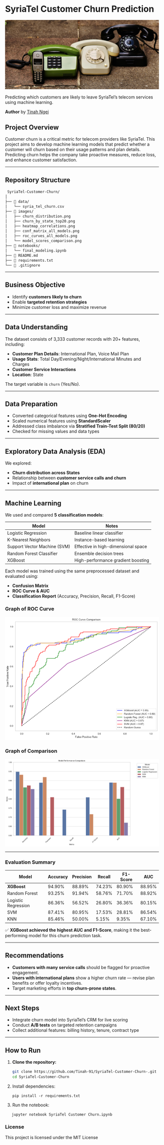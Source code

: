 # SyriaTel Customer Churn Prediction

![Project_Photo](images/Profile_photo.jpg)

Predicting which customers are likely to leave SyriaTel’s telecom services using machine learning.

**Author** by [Tinah Ngei](https://github.com/Tinah-91)

## Project Overview

Customer churn is a critical metric for telecom providers like SyriaTel. This project aims to develop machine learning models that predict whether a customer will churn based on their usage patterns and plan details. Predicting churn helps the company take proactive measures, reduce loss, and enhance customer satisfaction.

---
## Repository Structure

```plaintext
 SyriaTel-Customer-Churn/
│
├── 📁 data/
│   └── syria_tel_churn.csv
├── 📁 images/
│   ├── churn_distribution.png
│   ├── churn_by_state_top20.png
│   ├── heatmap_correlations.png
│   ├── conf_matrix_all_models.png
│   ├── roc_curves_all_models.png
│   └── model_scores_comparison.png
├── 📁 notebooks/
│   └── final_modeling.ipynb
├── 📄 README.md
├── 📄 requirements.txt
└── 📄 .gitignore
```

---

## Business Objective

- Identify **customers likely to churn**
- Enable **targeted retention strategies**
- Minimize customer loss and maximize revenue

---

## Data Understanding

The dataset consists of 3,333 customer records with 20+ features, including:

- **Customer Plan Details**: International Plan, Voice Mail Plan
- **Usage Stats**: Total Day/Evening/Night/International Minutes and Charges
- **Customer Service Interactions**
- **Location**: State

The target variable is `churn` (Yes/No).

---

## Data Preparation

- Converted categorical features using **One-Hot Encoding**
- Scaled numerical features using **StandardScaler**
- Addressed class imbalance via **Stratified Train-Test Split (80/20)**
- Checked for missing values and data types

---

## Exploratory Data Analysis (EDA)

We explored:

- **Churn distribution across States**
- Relationship between **customer service calls and churn**
- Impact of **international plan** on churn

---

## Machine Learning

We used and compared **5 classification models**:

| Model                 | Notes                          |
|----------------------|--------------------------------|
| Logistic Regression  | Baseline linear classifier     |
| K-Nearest Neighbors  | Instance-based learning        |
| Support Vector Machine (SVM) | Effective in high-dimensional space |
| Random Forest Classifier | Ensemble decision trees     |
| XGBoost              | High-performance gradient boosting |

Each model was trained using the same preprocessed dataset and evaluated using:

- **Confusion Matrix**
- **ROC Curve & AUC**
- **Classification Report** (Accuracy, Precision, Recall, F1-Score)

### Graph of ROC Curve
![ROC Curve](images/ROC%20curve%20comparison.png)

### Graph of Comparison
![model performance](images/model%20performance%20comparison.png)

---

### Evaluation Summary

| Model               | Accuracy | Precision | Recall  | F1-Score | AUC     |
|--------------------|----------|-----------|---------|----------|---------|
| **XGBoost**         | 94.90%   | 88.89%    | 74.23% | 80.90%   | 88.95%  |
| Random Forest       | 93.25%   | 91.94%    | 58.76% | 71.70%   | 88.92%  |
| Logistic Regression | 86.36%   | 56.52%    | 26.80% | 36.36%   | 80.15%  |
| SVM                 | 87.41%   | 80.95%    | 17.53% | 28.81%   | 86.54%  |
| KNN                 | 85.46%   | 50.00%    | 5.15%  | 9.35%    | 67.10%  |

✅ **XGBoost achieved the highest AUC and F1-Score**, making it the best-performing model for this churn prediction task.

---

## Recommendations

- **Customers with many service calls** should be flagged for proactive engagement.
- **Users with international plans** show a higher churn rate — revise plan benefits or offer loyalty incentives.
- Target marketing efforts in **top churn-prone states**.

---

## Next Steps

- Integrate churn model into SyriaTel’s CRM for live scoring
- Conduct **A/B tests** on targeted retention campaigns
- Collect additional features: billing history, tenure, contract type

---

## How to Run

1. **Clone the repository:**

   ```bash
   git clone https://github.com/Tinah-91/SyriaTel-Customer-Churn-.git
   cd SyriaTel-Customer-Churn

2. Install dependencies:
    ```
    pip install -r requirements.txt

3. Run the notebook:

 ```
    jupyter notebook SyriaTel Customer Churn.ipynb
```

### License

This project is licensed under the MIT License



